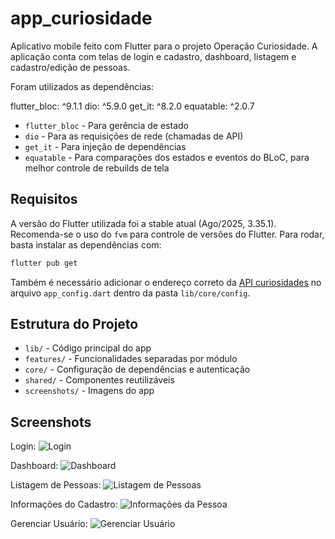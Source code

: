 # app_curiosidade

Aplicativo mobile feito com Flutter para o projeto Operação Curiosidade.
A aplicação conta com telas de login e cadastro, dashboard, listagem e cadastro/edição de pessoas.

Foram utilizados as dependências:

  flutter_bloc: ^9.1.1
  dio: ^5.9.0
  get_it: ^8.2.0
  equatable: ^2.0.7

- `flutter_bloc` - Para gerência de estado
- `dio` - Para as requisições de rede (chamadas de API)
- `get_it` - Para injeção de dependências
- `equatable` - Para comparações dos estados e eventos do BLoC, para melhor controle de rebuilds de tela

## Requisitos

A versão do Flutter utilizada foi a stable atual (Ago/2025, 3.35.1). Recomenda-se o uso do `fvm` para controle de versões do Flutter. Para rodar, basta instalar as dependências com:

```sh
flutter pub get
```

Também é necessário adicionar o endereço correto da [API curiosidades](https://github.com/hugoanjos/api-curiosidade) no arquivo `app_config.dart` dentro da pasta `lib/core/config`.

## Estrutura do Projeto

- `lib/` - Código principal do app
- `features/` - Funcionalidades separadas por módulo
- `core/` - Configuração de dependências e autenticação
- `shared/` - Componentes reutilizáveis
- `screenshots/` - Imagens do app

## Screenshots

Login:
![Login](screenshots/1.jpeg)

Dashboard:
![Dashboard](screenshots/2.jpeg)

Listagem de Pessoas:
![Listagem de Pessoas](screenshots/3.jpeg)

Informações do Cadastro:
![Informações da Pessoa](screenshots/4.jpeg)

Gerenciar Usuário:
![Gerenciar Usuário](screenshots/5.jpeg)

